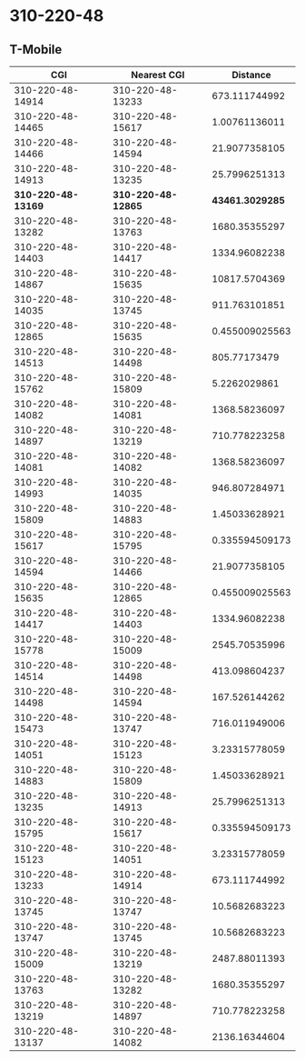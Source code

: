 # 310-220-48
## T-Mobile


| CGI | Nearest CGI | Distance |
|-----|-------------|----------|
| 310-220-48-14914 | 310-220-48-13233 | 673.111744992 |
| 310-220-48-14465 | 310-220-48-15617 | 1.00761136011 |
| 310-220-48-14466 | 310-220-48-14594 | 21.9077358105 |
| 310-220-48-14913 | 310-220-48-13235 | 25.7996251313 |
| **310-220-48-13169** | **310-220-48-12865** | **43461.3029285** |
| 310-220-48-13282 | 310-220-48-13763 | 1680.35355297 |
| 310-220-48-14403 | 310-220-48-14417 | 1334.96082238 |
| 310-220-48-14867 | 310-220-48-15635 | 10817.5704369 |
| 310-220-48-14035 | 310-220-48-13745 | 911.763101851 |
| 310-220-48-12865 | 310-220-48-15635 | 0.455009025563 |
| 310-220-48-14513 | 310-220-48-14498 | 805.77173479 |
| 310-220-48-15762 | 310-220-48-15809 | 5.2262029861 |
| 310-220-48-14082 | 310-220-48-14081 | 1368.58236097 |
| 310-220-48-14897 | 310-220-48-13219 | 710.778223258 |
| 310-220-48-14081 | 310-220-48-14082 | 1368.58236097 |
| 310-220-48-14993 | 310-220-48-14035 | 946.807284971 |
| 310-220-48-15809 | 310-220-48-14883 | 1.45033628921 |
| 310-220-48-15617 | 310-220-48-15795 | 0.335594509173 |
| 310-220-48-14594 | 310-220-48-14466 | 21.9077358105 |
| 310-220-48-15635 | 310-220-48-12865 | 0.455009025563 |
| 310-220-48-14417 | 310-220-48-14403 | 1334.96082238 |
| 310-220-48-15778 | 310-220-48-15009 | 2545.70535996 |
| 310-220-48-14514 | 310-220-48-14498 | 413.098604237 |
| 310-220-48-14498 | 310-220-48-14594 | 167.526144262 |
| 310-220-48-15473 | 310-220-48-13747 | 716.011949006 |
| 310-220-48-14051 | 310-220-48-15123 | 3.23315778059 |
| 310-220-48-14883 | 310-220-48-15809 | 1.45033628921 |
| 310-220-48-13235 | 310-220-48-14913 | 25.7996251313 |
| 310-220-48-15795 | 310-220-48-15617 | 0.335594509173 |
| 310-220-48-15123 | 310-220-48-14051 | 3.23315778059 |
| 310-220-48-13233 | 310-220-48-14914 | 673.111744992 |
| 310-220-48-13745 | 310-220-48-13747 | 10.5682683223 |
| 310-220-48-13747 | 310-220-48-13745 | 10.5682683223 |
| 310-220-48-15009 | 310-220-48-13219 | 2487.88011393 |
| 310-220-48-13763 | 310-220-48-13282 | 1680.35355297 |
| 310-220-48-13219 | 310-220-48-14897 | 710.778223258 |
| 310-220-48-13137 | 310-220-48-14082 | 2136.16344604 |

